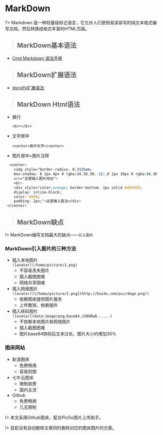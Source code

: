 # MarkDown

?> Markdown 是一种轻量级标记语言，它允许人们使用易读易写的纯文本格式编写文档，然后转换成格式丰富的HTML页面。

> ## MarkDown基本语法

- [Cmd Markdown 语法手册](https://www.zybuluo.com/mdeditor?url=https://www.zybuluo.com/static/editor/md-help.markdown)

> ## MarkDown扩展语法

- [docsify扩展语法](https://docsify.js.org/#/zh-cn/helpers)

> ## MarkDown Html语法

- 换行

  `<br></br>`

- 文字居中

  `<center>居中文字</center>`

- 图片居中+图片注释

```css
  <center>
    <img style="border-radius: 0.3125em;
    box-shadow: 0 2px 4px 0 rgba(34,36,38,.12),0 2px 10px 0 rgba(34,36,38,.08);" 
    src="这里输入图片地址">
    <br>
    <div style="color:orange; border-bottom: 1px solid #d9d9d9;
    display: inline-block;
    color: #999;
    padding: 2px;">这里输入题注</div>
 </center>
```

> ## MarkDown缺点

!> MarkDown编写文档最大的缺点——`引入图片`

### MarkDown引入图片的三种方法

- 插入本地图片  
`![avatar](/home/picture/1.png)`
  - 不容易丢失图片
  - 插入截图困难
  - 网络共享困难
- 插入网络图片  
`![avatar]([/home/picture/1.png](http://baidu.com/pic/doge.png))`
  - 依赖图床提供图片服务
  - 上传繁琐，依赖插件
- 插入转码图片  
`![avatar](data:image/png;base64,iVBORw0......)`
  - 不依赖本地图片和网络图片
  - 插入截图困难
  - 图片base64转码后文本过长，图片大小约增加30%

### 图床网站

- 新浪图床
  - 免费畅用
  - 容易封图
- 七牛云图床
  - 限制收费
  - 国内主流
- Github
  - 免费畅用
  - 几无限制

!> 本文采用Github图床，配合PicGo图片上传助手。

!> 目前没有自动删除文章同时删除对应的图床图片的方案。
